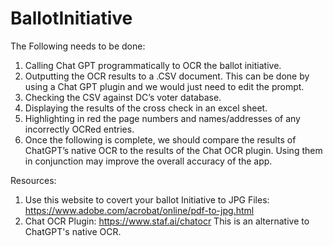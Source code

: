 # BallotInitiative

The Following needs to be done:

1. Calling Chat GPT programmatically to OCR the ballot initiative.
2. Outputting the OCR results to a .CSV document. This can be done by using a Chat GPT plugin and we would just need to edit the prompt.
3. Checking the CSV against DC’s voter database.
4. Displaying the results of the cross check in an excel sheet.
5. Highlighting in red the page numbers and names/addresses of any incorrectly OCRed entries.
6. Once the following is complete, we should compare the results of ChatGPT’s native OCR to the results of the Chat OCR plugin. Using them in conjunction may improve the overall accuracy of the app.

Resources:

1. Use this website to covert your ballot Initiative to JPG Files: https://www.adobe.com/acrobat/online/pdf-to-jpg.html
2. Chat OCR Plugin: https://www.staf.ai/chatocr This is an alternative to ChatGPT's native OCR.
